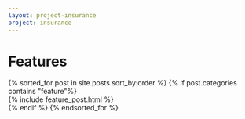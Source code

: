 ```yaml
---
layout: project-insurance
project: insurance
---
```


<h1>Features</h1>
{% sorted_for post in site.posts sort_by:order %}
{% if post.categories contains "feature"%}
<!--{{ post.order }}-->
<div class="span12">
<article>
{% include feature_post.html %}
</article>
</div>
</div>
{% endif %}
{% endsorted_for %}
